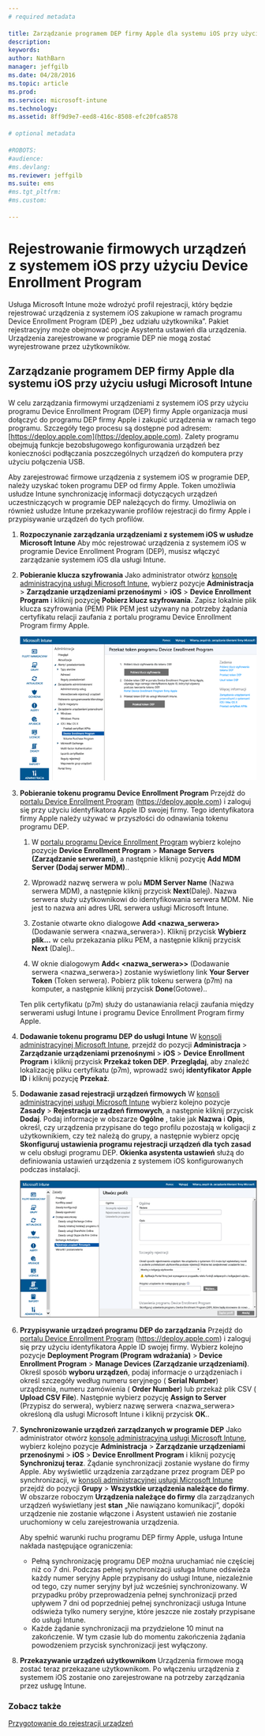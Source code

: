 ```yaml
---
# required metadata

title: Zarządzanie programem DEP firmy Apple dla systemu iOS przy użyciu usługi Microsoft Intune | Microsoft Intune
description:
keywords:
author: NathBarn
manager: jeffgilb
ms.date: 04/28/2016
ms.topic: article
ms.prod:
ms.service: microsoft-intune
ms.technology:
ms.assetid: 8ff9d9e7-eed8-416c-8508-efc20fca8578

# optional metadata

#ROBOTS:
#audience:
#ms.devlang:
ms.reviewer: jeffgilb
ms.suite: ems
#ms.tgt_pltfrm:
#ms.custom:

---
```


# Rejestrowanie firmowych urządzeń z systemem iOS przy użyciu Device Enrollment Program
Usługa Microsoft Intune może wdrożyć profil rejestracji, który będzie rejestrować urządzenia z systemem iOS zakupione w ramach programu Device Enrollment Program (DEP) „bez udziału użytkownika”. Pakiet rejestracyjny może obejmować opcje Asystenta ustawień dla urządzenia. Urządzenia zarejestrowane w programie DEP nie mogą zostać wyrejestrowane przez użytkowników.

## Zarządzanie programem DEP firmy Apple dla systemu iOS przy użyciu usługi Microsoft Intune
W celu zarządzania firmowymi urządzeniami z systemem iOS przy użyciu programu Device Enrollment Program (DEP) firmy Apple organizacja musi dołączyć do programu DEP firmy Apple i zakupić urządzenia w ramach tego programu. Szczegóły tego procesu są dostępne pod adresem:  [https://deploy.apple.com](https://deploy.apple.com). Zalety programu obejmują funkcje bezobsługowego konfigurowania urządzeń bez konieczności podłączania poszczególnych urządzeń do komputera przy użyciu połączenia USB.

Aby zarejestrować firmowe urządzenia z systemem iOS w programie DEP, należy uzyskać token programu DEP od firmy Apple. Token umożliwia usłudze Intune synchronizację informacji dotyczących urządzeń uczestniczących w programie DEP należących do firmy. Umożliwia on również usłudze Intune przekazywanie profilów rejestracji do firmy Apple i przypisywanie urządzeń do tych profilów.

1.  **Rozpoczynanie zarządzania urządzeniami z systemem iOS w usłudze Microsoft Intune**
    Aby móc rejestrować urządzenia z systemem iOS w programie Device Enrollment Program (DEP), musisz włączyć zarządzanie systemem iOS dla usługi Intune.

2.  **Pobieranie klucza szyfrowania**
    Jako administrator otwórz [konsolę administracyjną usługi Microsoft Intune](http://manage.microsoft.com), wybierz pozycje **Administracja** &gt; **Zarządzanie urządzeniami przenośnymi** &gt; **iOS** &gt; **Device Enrollment Program** i kliknij pozycję **Pobierz klucz szyfrowania**. Zapisz lokalnie plik klucza szyfrowania (PEM) Plik PEM jest używany na potrzeby żądania certyfikatu relacji zaufania z portalu programu Device Enrollment Program firmy Apple.

      ![Aktualizacja tokenu programu Device Enrollment Program](../media/dev-sa-ios-dep.png)

3.  **Pobieranie tokenu programu Device Enrollment Program**
    Przejdź do [portalu Device Enrollment Program](https://deploy.apple.com) (https://deploy.apple.com) i zaloguj się przy użyciu identyfikatora Apple ID swojej firmy. Tego identyfikatora firmy Apple należy używać w przyszłości do odnawiania tokenu programu DEP.

    1.  W [portalu programu Device Enrollment Program](https://deploy.apple.com) wybierz kolejno pozycje **Device Enrollment Program** &gt; **Manage Servers (Zarządzanie serwerami)**, a następnie kliknij pozycję **Add MDM Server (Dodaj serwer MDM)**..

    2.  Wprowadź nazwę serwera w polu **MDM Server Name** (Nazwa serwera MDM), a następnie kliknij przycisk **Next**(Dalej). Nazwa serwera służy użytkownikowi do identyfikowania serwera MDM. Nie jest to nazwa ani adres URL serwera usługi Microsoft Intune.

    3.  Zostanie otwarte okno dialogowe **Add &lt;nazwa_serwera&gt;** (Dodawanie serwera <nazwa_serwera>). Kliknij przycisk **Wybierz plik...** w celu przekazania pliku PEM, a następnie kliknij przycisk **Next** (Dalej)..

    4.  W oknie dialogowym **Add&lt; <nazwa_serwera>&gt;** (Dodawanie serwera <nazwa_serwera>) zostanie wyświetlony link **Your Server Token** (Token serwera). Pobierz plik tokenu serwera (p7m) na komputer, a następnie kliknij przycisk **Done**(Gotowe)..

    Ten plik certyfikatu (p7m) służy do ustanawiania relacji zaufania między serwerami usługi Intune i programu Device Enrollment Program firmy Apple.

4.  **Dodawanie tokenu programu DEP do usługi Intune**
    W [konsoli administracyjnej Microsoft Intune](http://manage.microsoft.com), przejdź do pozycji **Administracja** &gt; **Zarządzanie urządzeniami przenośnymi** &gt; **iOS** &gt; **Device Enrollment Program** i kliknij przycisk **Przekaż token DEP**. **Przeglądaj**, aby znaleźć lokalizację pliku certyfikatu (p7m), wprowadź swój **identyfikator Apple ID** i kliknij pozycję **Przekaż**.

5.  **Dodawanie zasad rejestracji urządzeń firmowych**
    W [konsoli administracyjnej usługi Microsoft Intune](http://manage.microsoft.com) wybierz kolejno pozycje **Zasady** &gt; **Rejestracja urządzeń firmowych**, a następnie kliknij przycisk **Dodaj**. Podaj informacje w obszarze **Ogólne** , takie jak **Nazwa** i **Opis**, określ, czy urządzenia przypisane do tego profilu pozostają w koligacji z użytkownikiem, czy też należą do grupy, a następnie wybierz opcję **Skonfiguruj ustawienia programu rejestracji urządzeń dla tych zasad** w celu obsługi programu DEP. **Okienka asystenta ustawień** służą do definiowania ustawień urządzenia z systemem iOS konfigurowanych podczas instalacji.

      ![Okienko Asystenta ustawień](../media/pol-sa-corp-enroll.png)

6.  **Przypisywanie urządzeń programu DEP do zarządzania**
    Przejdź do [portalu Device Enrollment Program](https://deploy.apple.com) (https://deploy.apple.com) i zaloguj się przy użyciu identyfikatora Apple ID swojej firmy. Wybierz kolejno pozycje **Deployment Program (Program wdrażania)** &gt; **Device Enrollment Program** &gt; **Manage Devices (Zarządzanie urządzeniami)**. Określ sposób **wyboru urządzeń**, podaj informacje o urządzeniach i określ szczegóły według numeru seryjnego ( **Serial Number**) urządzenia, numeru zamówienia ( **Order Number**) lub przekaż plik CSV ( **Upload CSV File**). Następnie wybierz pozycję **Assign to Server** (Przypisz do serwera), wybierz nazwę serwera &lt;nazwa_serwera&gt; określoną dla usługi Microsoft Intune i kliknij przycisk **OK**..

7.  **Synchronizowanie urządzeń zarządzanych w programie DEP**
    Jako administrator otwórz [konsolę administracyjną usługi Microsoft Intune](http://manage.microsoft.com), wybierz kolejno pozycje **Administracja** &gt; **Zarządzanie urządzeniami przenośnymi** &gt; **iOS** &gt; **Device Enrollment Program** i kliknij pozycję **Synchronizuj teraz**. Żądanie synchronizacji zostanie wysłane do firmy Apple. Aby wyświetlić urządzenia zarządzane przez program DEP po synchronizacji, w [konsoli administracyjnej usługi Microsoft Intune](http://manage.microsoft.com) przejdź do pozycji **Grupy** &gt; **Wszystkie urządzenia należące do firmy**. W obszarze roboczym **Urządzenia należące do firmy** dla zarządzanych urządzeń wyświetlany jest **stan** „Nie nawiązano komunikacji”, dopóki urządzenie nie zostanie włączone i Asystent ustawień nie zostanie uruchomiony w celu zarejestrowania urządzenia.

    Aby spełnić warunki ruchu programu DEP firmy Apple, usługa Intune nakłada następujące ograniczenia:
     -  Pełną synchronizację programu DEP można uruchamiać nie częściej niż co 7 dni. Podczas pełnej synchronizacji usługa Intune odświeża każdy numer seryjny Apple przypisany do usługi Intune, niezależnie od tego, czy numer seryjny był już wcześniej synchronizowany. W przypadku próby przeprowadzenia pełnej synchronizacji przed upływem 7 dni od poprzedniej pełnej synchronizacji usługa Intune odświeża tylko numery seryjne, które jeszcze nie zostały przypisane do usługi Intune.
     -  Każde żądanie synchronizacji ma przydzielone 10 minut na zakończenie. W tym czasie lub do momentu zakończenia żądania powodzeniem przycisk synchronizacji jest wyłączony.

8.  **Przekazywanie urządzeń użytkownikom**
    Urządzenia firmowe mogą zostać teraz przekazane użytkownikom. Po włączeniu urządzenia z systemem iOS zostanie ono zarejestrowane na potrzeby zarządzania przez usługę Intune.



### Zobacz także
[Przygotowanie do rejestracji urządzeń](get-ready-to-enroll-devices-in-microsoft-intune.md)


<!--HONumber=May16_HO1-->


